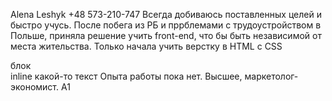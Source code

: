 Alena Leshyk
+48 573-210-747
Всегда добиваюсь поставленных целей и быстро учусь. После побега из РБ и пррблемами с трудоустройством в Польше, приняла решение учить front-end, что бы быть независимой от места жительства.
Только начала учить верстку в HTML с CSS
<!DOCTYPE html>
<html lang="en">
<head>
    <meta charset="UTF-8">
    <meta http-equiv="X-UA-Compatible" content="IE=edge">
    <meta name="viewport" content="width=device-width, initial-scale=1.0">
    <title>Document</title>
</head>
<body>
    <div>блок</div>
    <span>inline какой-то текст</span>
</body>
</html>
Опыта работы пока нет.
Высшее, маркетолог-экономист.
А1